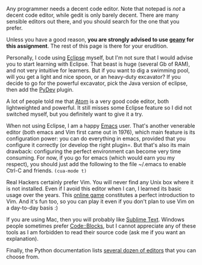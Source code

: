 Any programmer needs a decent code editor. Note that notepad is *not*
a decent code editor, while gedit is only barely decent. There are
many sensible editors out there, and you should search for the one
that you prefer.

Unless you have a good reason, **you are strongly advised to use
[geany](www.geany.org/) for this assignment**. The rest of this page
is there for your erudition.

Personally, I code using [Eclipse](http://www.eclipse.org) myself, but
I'm not sure that I would advise you to start learning with Eclipse.
That beast is huge (several Gb of RAM), and not very intuitive for
learners. But if you want to dig a swimming pool, will you get a light
and nice spoon, or an heavy-duty excavator? If you decide to go for the
powerful excavator, pick the Java version of eclipse, then add the
[PyDev](http://marketplace.eclipse.org/content/pydev-python-ide-eclipse)
plugin.

A lot of people told me that [Atom](https://atom.io/) is a very good
code editor, both lightweighted and powerful. It still misses some
Eclipse feature so I did not switched myself, but you definitely want
to give it a try.

When not using Eclipse, I am a happy
[Emacs](https://www.gnu.org/software/emacs/) user. That's another
venerable editor (both emacs and Vim first came out in 1976), which
main feature is its configuration power: you can do everything in
emacs, provided that you configure it correctly (or develop the
right plugin=. But that's also its main drawback: configuring the
perfect environment can become very time consuming. For now, if you
go for emacs (which would earn you my respect), you should just add
the following to the file ~/.emacs to enable Ctrl-C and friends.
```(cua-mode t)```

Real Hackers certainly prefer Vim. You will never find any Unix box
where it is not installed. Even if I avoid this editor when I can, I
learned its basic usage over the years. This [online
game](http://vim-adventures.com/) constitutes a perfect introduction
to Vim. And it's fun too, so you can play it even if you don't plan to
use Vim on a day-to-day basis :)

If you are using Mac, then you will probably like [Sublime
Text](http://www.sublimetext.com/). Windows people sometimes prefer
[Code::Blocks](http://www.codeblocks.org/), but I cannot appreciate
any of these tools as I am forbidden to read their source code (ask me
if you want an explanation). 

Finally, the Python documentation lists [several dozen of
editors](https://wiki.python.org/moin/PythonEditors) that you can
choose from.